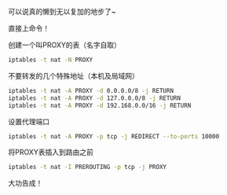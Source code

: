 可以说真的懒到无以复加的地步了~

直接上命令！

创建一个叫PROXY的表（名字自取）

```bash
iptables -t nat -N PROXY
```

不要转发的几个特殊地址（本机及局域网）

```bash
iptables -t nat -A PROXY -d 0.0.0.0/8 -j RETURN
iptables -t nat -A PROXY -d 127.0.0.0/8 -j RETURN
iptables -t nat -A PROXY -d 192.168.0.0/16 -j RETURN
```

设置代理端口

```bash
iptables -t nat -A PROXY -p tcp -j REDIRECT --to-ports 10000
```

将PROXY表插入到路由之前

```bash
iptables -t nat -I PREROUTING -p tcp -j PROXY
```

大功告成！ 
